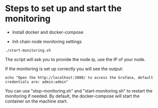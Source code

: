 # Steps to set up and start the monitoring

* Install docker and docker-compose

* Init chain node monitoring settings

```
./start-monitoring.sh
```

The script will ask you to provide the node ip, use the IP of your node.

If the monitoring is set up correctly you will see the output:

```
echo "Open the http://localhost:3000/ to access the Grafana, default credentials are: admin:admin"
```

You can use "stop-monitoring.sh" and "start-monitoring.sh" to restart the monitoring if needed. By default, the
docker-compose will start the container on the machine start.
